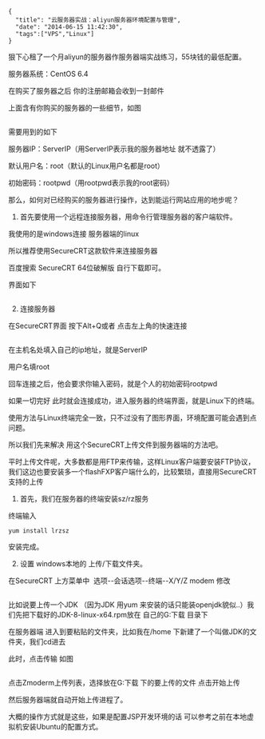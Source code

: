```metadata
{
  "title": "云服务器实战：aliyun服务器环境配置与管理",
  "date": "2014-06-15 11:42:30",
  "tags":["VPS","Linux"]
}
```



狠下心租了一个月aliyun的服务器作服务器端实战练习，55块钱的最低配置。

服务器系统：CentOS 6.4

在购买了服务器之后
你的注册邮箱会收到一封邮件


上面含有你购买的服务器的一些细节，如图


![]()<span style="color: black; font-family: Arial; font-size: 9pt;">


需要用到的如下


服务器IP：ServerIP（用ServerIP表示我的服务器地址
就不透露了）


默认用户名：root（默认的Linux用户名都是root）


初始密码：rootpwd（用rootpwd表示我的root密码）

那么，如何对已经购买的服务器进行操作，达到能运行网站应用的地步呢？

1. 首先要使用一个远程连接服务器，用命令行管理服务器的客户端软件。

我使用的是windows连接
服务器端的linux

所以推荐使用SecureCRT这款软件来连接服务器


百度搜索 SecureCRT 64位破解版
自行下载即可。


界面如下


![]()<span style="color: black; font-family: Arial; font-size: 9pt;">


2. 连接服务器


在SecureCRT界面
按下Alt+Q或者
点击左上角的快速连接


![]()<span style="color: black; font-family: Arial; font-size: 9pt;">


在主机名处填入自己的ip地址，就是ServerIP


用户名填root


回车连接之后，他会要求你输入密码，就是个人的初始密码rootpwd


如果一切完好
此时就会连接成功，进入服务器的终端界面，就是Linux下的终端。


使用方法与Linux终端完全一致，只不过没有了图形界面，环境配置可能会遇到点问题。


所以我们先来解决
用这个SecureCRT上传文件到服务器端的方法吧。


平时上传文件呢，大多数都是用FTP来传输，这样Linux客户端要安装FTP协议，我们这边也要安装多一个flashFXP客户端什么的，比较繁琐，直接用SecureCRT支持的上传


1. 首先，我们在服务器的终端安装sz/rz服务


终端输入

````
yum install lrzsz
````

安装完成。

2. 设置 windows本地的
上传/下载文件夹。

在SecureCRT 上方菜单中  选项--会话选项--终端--X/Y/Z modem 修改


![]()

比如说要上传一个JDK （因为JDK 用yum 来安装的话只能装openjdk貌似..）我们先把下载好的JDK-8-linux-x64.rpm放在
自己的G:下载
目录下


在服务器端
进入到要粘贴的文件夹，比如我在/home 下新建了一个叫做JDK的文件夹，我们cd进去


此时，点击传输
如图


![]()

点击Zmoderm上传列表，选择放在G:下载
下的要上传的文件
点击开始上传


然后服务器端就自动开始上传进程了。


大概的操作方式就是这些，如果是配置JSP开发环境的话
可以参考之前在本地虚拟机安装Ubuntu的配置方式。
